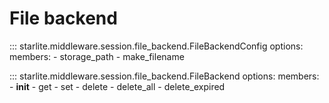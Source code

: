 # File backend

::: starlite.middleware.session.file_backend.FileBackendConfig
    options:
        members:
            - storage_path
            - make_filename

::: starlite.middleware.session.file_backend.FileBackend
    options:
        members:
            - __init__
            - get
            - set
            - delete
            - delete_all
            - delete_expired
